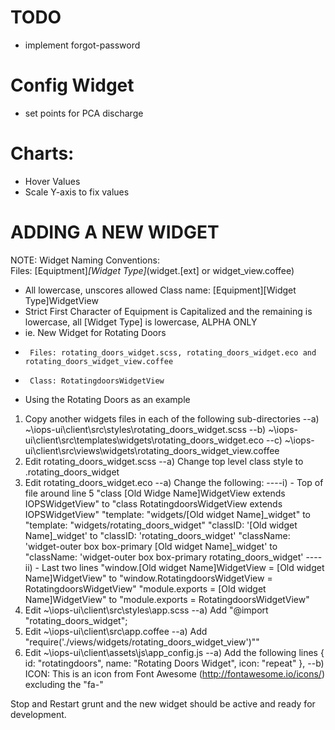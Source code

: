 TODO
=====

* implement forgot-password


Config Widget
=============
- set points for PCA discharge

Charts:
=======

- Hover Values
- Scale Y-axis to fix values

ADDING A NEW WIDGET
===================
NOTE: Widget Naming Conventions:  
Files: [Equiptment]_[Widget Type]_(widget.[ext] or widget_view.coffee)
- All lowercase, unscores allowed
Class name: [Equipment][Widget Type]WidgetView 
- Strict First Character of Equipment is Capitalized and the remaining is lowercase, all [Widget Type] is lowercase, ALPHA ONLY
- ie.  New Widget for Rotating Doors
-      Files: rotating_doors_widget.scss, rotating_doors_widget.eco and rotating_doors_widget_view.coffee
-      Class: RotatingdoorsWidgetView

- Using the Rotating Doors as an example 
1) Copy another widgets files in each of the following sub-directories
--a) ~\iops-ui\client\src\styles\rotating_doors_widget.scss
--b) ~\iops-ui\client\src\templates\widgets\rotating_doors_widget.eco
--c) ~\iops-ui\client\src\views\widgets\rotating_doors_widget_view.coffee
2) Edit rotating_doors_widget.scss
--a) Change top level class style to .rotating_doors_widget
3) Edit rotating_doors_widget.eco
--a) Change the following:
----i) - Top of file around line 5
        "class [Old Widge Name]WidgetView extends IOPSWidgetView" to
        "class RotatingdoorsWidgetView extends IOPSWidgetView"
        "template:   "widgets/[Old widget Name]_widget" to
        "template:   "widgets/rotating_doors_widget"
        "classID: '[Old widget Name]_widget' to
        "classID: 'rotating_doors_widget'
        "className: 'widget-outer box box-primary [Old widget Name]_widget' to
        "className: 'widget-outer box box-primary rotating_doors_widget'
----ii) - Last two lines
        "window.[Old widget Name]WidgetView = [Old widget Name]WidgetView" to
        "window.RotatingdoorsWidgetView = RotatingdoorsWidgetView"
        "module.exports = [Old widget Name]WidgetView" to
        "module.exports = RotatingdoorsWidgetView"
4) Edit ~\iops-ui\client\src\styles\app.scss
--a) Add "@import "rotating_doors_widget";
5) Edit ~\iops-ui\client\src\app.coffee
--a) Add "require('./views/widgets/rotating_doors_widget_view')""
6) Edit ~\iops-ui\client\assets\js\app_config.js
--a) Add the following lines
        {
          id: "rotatingdoors",
          name: "Rotating Doors Widget",
          icon: "repeat"
        },
--b) ICON: This is an icon from Font Awesome (http://fontawesome.io/icons/) excluding the "fa-" 

Stop and Restart grunt and the new widget should be active and ready for development.

